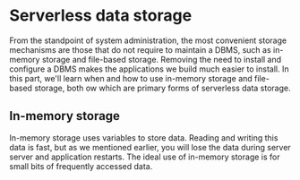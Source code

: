 # Serverless data storage
From the standpoint of system administration, the most convenient storage mechanisms are those that do not require to maintain a DBMS, such as in-memory storage and file-based storage. Removing the need to install and configure a DBMS makes the applications we build much easier to install.
In this part, we'll learn when and how to use in-memory storage and file-based storage, both ow which are primary forms of serverless data storage.
## In-memory storage
In-memory storage uses variables to store data. Reading and writing this data is fast, but as we mentioned earlier, you will lose the data during server server and application restarts.
The ideal use of in-memory storage is for small bits of frequently accessed data.
